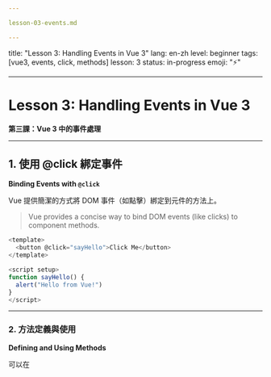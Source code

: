 ```yaml
---

lesson-03-events.md

---
```


title: "Lesson 3: Handling Events in Vue 3"
lang: en-zh
level: beginner
tags: [vue3, events, click, methods]
lesson: 3
status: in-progress
emoji: "⚡"

---

# Lesson 3: Handling Events in Vue 3  
**第三課：Vue 3 中的事件處理**

---

## 1. 使用 @click 綁定事件  
**Binding Events with `@click`**

Vue 提供簡潔的方式將 DOM 事件（如點擊）綁定到元件的方法上。

> Vue provides a concise way to bind DOM events (like clicks) to component methods.

```js
<template>
  <button @click="sayHello">Click Me</button>
</template>

<script setup>
function sayHello() {
  alert("Hello from Vue!")
}
</script>
```

---

### 2. 方法定義與使用

**Defining and Using Methods**

可以在 <script setup> 或 Options API 中定義方法，並於模板中透過事件呼叫。

> Define methods in <script setup> or Options API and call them in the template using event bindings.

---

### 3. 傳遞參數到事件方法

**Passing Parameters to Event Handlers**

你可以傳遞參數給方法，只需用小括號包住。

> You can pass parameters to the method using parentheses.

```js
<template>
  <button @click="greet('Hikari')">Greet</button>
</template>

<script setup>
function greet(name) {
  alert(`Hello, ${name}!`)
}
</script>
```

---

## 4. 使用 $event 獲取原始事件物件

**Using $event to Access Native Event Object**

可以透過 $event 或 (e) 抓取原生事件物件。

```js
<template>
  <button @click="handleClick($event)">Click Me</button>
</template>

<script setup>
function handleClick(e) {
  console.log('Event type:', e.type)
}
</script>
```

---

## Quiz: Lesson 3 — Handling Events

**測驗：第三課 — 事件綁定**

### Q1. 下列哪一個寫法可以正確綁定點擊事件？

- A. @click="sayHello" 
- B. v-on:click="sayHello" 
- C. onClick="sayHello()" 
- D. click="sayHello" 

Answer: ✅ A, ✅ B

---

### Q2. 若要在事件中傳遞一個參數 "Vue"，下列哪個寫法是正確的？

- A. @click="sayHi('Vue')" 
- B. @click="sayHi = 'Vue'" 
- C. @click="sayHi: 'Vue'"
- D. @click="sayHi{'Vue'}"

Answer: ✅ A

---

Q3. $event 在 Vue 中的用途是什麼？

- A. 傳遞布林值給子元件
- B. 存取原生 DOM 事件物件
- C. 宣告一個反應式變數
- D. 選擇 CSS 元素

Answer: ✅ B

---

Tips

使用 @click="method" 是最常見的事件綁定方式。

若要操作 DOM 或獲取點擊位置，可以使用 $event。

不要直接操作 DOM，應儘量透過資料驅動方式操作。


---

這就是 Lesson 3 的完整內容！  
若你需要中英對照雙欄表格、學習地圖更新、或是製作 PDF 版本筆記，我也可以幫你完成。

準備好進入 Lesson 4 嗎？

